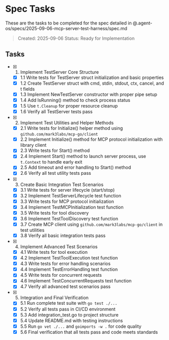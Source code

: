 # Spec Tasks

These are the tasks to be completed for the spec detailed in @.agent-os/specs/2025-09-06-mcp-server-test-harness/spec.md

> Created: 2025-09-06
> Status: Ready for Implementation

## Tasks

- [x] 1. Implement TestServer Core Structure
  - [x] 1.1 Write tests for TestServer struct initialization and basic properties
  - [x] 1.2 Create TestServer struct with cmd, stdin, stdout, ctx, cancel, and t fields
  - [x] 1.3 Implement NewTestServer constructor with proper pipe setup
  - [x] 1.4 Add IsRunning() method to check process status
  - [x] 1.5 Use `t.Cleanup` for proper resource cleanup
  - [x] 1.6 Verify all TestServer tests pass

- [x] 2. Implement Test Utilities and Helper Methods
  - [x] 2.1 Write tests for Initialize() helper method using `github.com/mark3labs/mcp-go/client`
  - [x] 2.2 Implement Initialize() method for MCP protocol initialization with library client
  - [x] 2.3 Write tests for Start() method
  - [x] 2.4 Implement Start() method to launch server process, use `t.Context` to handle early exit
  - [x] 2.5 Add timeout and error handling to Start() method
  - [x] 2.6 Verify all test utility tests pass

- [x] 3. Create Basic Integration Test Scenarios
  - [x] 3.1 Write tests for server lifecycle (start/stop)
  - [x] 3.2 Implement TestServerLifecycle test function
  - [x] 3.3 Write tests for MCP protocol initialization
  - [x] 3.4 Implement TestMCPInitialization test function
  - [x] 3.5 Write tests for tool discovery
  - [x] 3.6 Implement TestToolDiscovery test function
  - [x] 3.7 Create MCP client using `github.com/mark3labs/mcp-go/client` in test utilities
  - [x] 3.8 Verify all basic integration tests pass

- [x] 4. Implement Advanced Test Scenarios
  - [x] 4.1 Write tests for tool execution
  - [x] 4.2 Implement TestToolExecution test function
  - [x] 4.3 Write tests for error handling scenarios
  - [x] 4.4 Implement TestErrorHandling test function
  - [x] 4.5 Write tests for concurrent requests
  - [x] 4.6 Implement TestConcurrentRequests test function
  - [x] 4.7 Verify all advanced test scenarios pass

- [x] 5. Integration and Final Verification
  - [x] 5.1 Run complete test suite with `go test ./...`
  - [x] 5.2 Verify all tests pass in CI/CD environment
  - [x] 5.3 Add integration_test.go to project structure
  - [x] 5.4 Update README.md with testing instructions
  - [x] 5.5 Run `go vet ./...` and `goimports -w .` for code quality
  - [x] 5.6 Final verification that all tests pass and code meets standards
